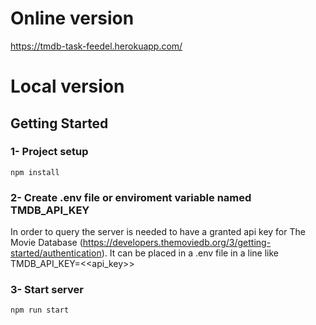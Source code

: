 # Online version
https://tmdb-task-feedel.herokuapp.com/

# Local version
## Getting Started
### 1- Project setup
```
npm install
```

### 2- Create .env file or enviroment variable named TMDB_API_KEY
In order to query the server is needed to have a granted api key for The Movie Database (https://developers.themoviedb.org/3/getting-started/authentication).
It can be placed in a .env file in a line like TMDB_API_KEY=<<api_key>>


### 3- Start server
```
npm run start
```

